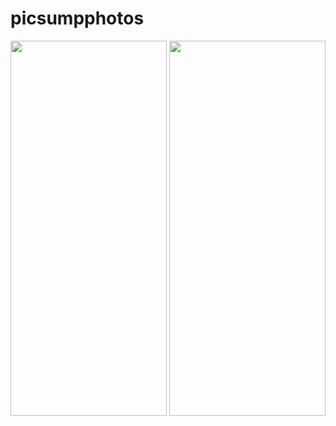 # picsumpphotos

<img src = "https://github.com/AbdurazzoqAbdugafforov/picsumphotos/assets/134942447/81f3170a-9585-494c-a4ed-aff00c9899fd" width = "250" height = "600">
<img src = "https://github.com/AbdurazzoqAbdugafforov/picsumphotos/assets/134942447/959dd062-4bd4-44e9-ad6b-a072f55a752f" width = "250" height = "600">
